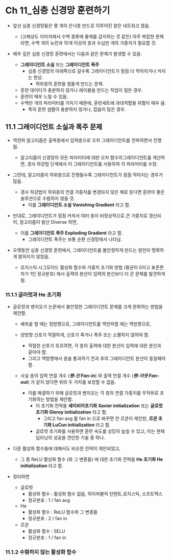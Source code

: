 # Ch 11_심층 신경망 훈련하기

- 앞선 심층 신경망들은 몇 개의 은닉층 만드로 이루어진 얕은 네트워크 였음.
  - (고해상도 이미지에서 수백 종류에 물체를 감지하는 것 같은) 아주 복잡한 문제라면, 수백 개의 뉴런과 10개 이상의 층과 수십만 개의 가중치가 필요할 것.



- 매우 깊은 심층 신경망 훈련에서는 다음과 같은 문제가 발생할 수 있음.
  - **그레이디언트 소실** 또는 **그레이디언트 폭주**
    - 심층 신경망의 아래쪽으로 갈수록 그레이디언트가 점점 더 작아지거나 커지는 현상.
      - 하위층의 훈련을 힘들게 만드는 문제.
  - 훈련 데이터가 충분하지 않거나 레이블을 만드는 작업이 힘든 경우.
  - 훈련이 매우 느릴 수 있음.
  - 수백만 개의 파라미터를 가지기 때문에, 훈련세트에 과대적합될 위험이 매우 큼.
    - 특히 훈련 샘플이 충분하지 않거나, 잡음이 많은 경우.







## 11.1 그레이디언트 소실과 폭주 문제

- 역전파 알고리즘은 출력층에서 입력층으로 오차 그레이디언트를 전파하면서 진행 됨.
  - 알고리즘이 신경망의 모든 파라미터에 대한 오차 함수의그레이디언트를 계산하면, 경사 하강법 단계에서 이 그레이디언트를 사용하여 각 파라미터를 수정.
- 그런데, 알고리즘이 하위층으로 진행될수록 그레이디언트가 점점 작아지는 경우가 많음.
  - 경사 하강법이 하위층의 연결 가중치를 변경되지 않은 채로 둔다면 훈련이 좋은 솔루션으로 수렴하지 않을 것.
    - 이를 **그레이디언트 소실 Vanishing Gradient** 라고 함.
- 반대로, 그레이디언트가 점점 커져서 여러 층이 비정상적으로 큰 가중치로 갱신되어, 알고리즘이 발산 Diverse 하면,
  - 이를 **그레이디언트 폭주 Exploding Gradient** 라고 함.
    - 그레이디언트 폭주는 보통 순환 신경망에서 나타남.



- 오랫동안 심층 신경망 훈련에서, 그레이디언트를 불안정하게 만드는 원인이 명확하게 밝혀지지 않았음.
  - 로지스틱 시그모이드 활성화 함수와 가중치 초기화 방법 (평균이 0이고 표준편차가 1인 정규분포) 에서 출력의 분산이 입력의 분산보다 더 큰 문제를 발견하게 됨.







### 11.1.1 글러럿과 He 초기화

- 글로럿과 벤지오가 논문에서 불안정한 그레이디언트 문제를 크게 완화하는 방법을 제안함.

  - 예측을 할 때는 정방향으로, 그레이디언트를 역전파할 때는 역방향으로,
  - 양방향 신호가 적절하게, 신호가 죽거나 폭주 또는 소멸하지 않아야 함.
    - 적절한 신호가 흐르려면, 각 층의 출력에 대한 분산이 입력에 대한 분산과 같아야 함.
    - 그리고 역방향에서 층을 통과하기 전과 후의 그레이디언트 분산이 동일해야함.

  - 사실 층의 입력 연결 개수 (***팬-인 Fan-in***) 와 출력 연결 개수 (***팬-아웃 Fan-out***) 가 같지 않다면 위의 두 가지를 보장할 수 없음.
    - 이를 해결하기 위해 글로럿과 벤지오는 각 층의 연결 가중치를 무작위로 초기화하는 방법을 제안함.
      - 이 초기화 전략을 **세이비어초기화 Xavier initialization** 또는 **글로럿 초기화 Gloroy initialization** 라고 함.
        - 그리고 fan avg 를 fan in 으로 바꾸면 얀 르쿤이 제안한, **르쿤 초기화 LuCun initialization** 라고 함.
      - 글로럿 초기화를 사용하면 훈련 속도를 상당히 높일 수 있고, 이는 현재 딥러닝의 성공을 견인한 기술 중 하나.



- 다른 활성화 함수들에 대해서도 비슷한 전략이 제안되었고,
  - 그 중 ReLU 활성화 함수 (와 그 변종들) 에 대한 초기화 전략을 **He 초기화 He initialization** 라고 함.



- 정리하면
  - 글로럿
    - 활성화 함수 : 활성화 함수 없음, 하이퍼볼릭 탄텐트,로지스틱, 소프트맥스
    - 정규분포 : 1 / fan avg
  - He
    - 활성화 함수 : ReLU 함수와 그 변종들
    - 정규분포 : 2 / fan in
  - 르쿤
    - 활성화 함수 : SELU
    - 정규분포 : 1 / fan in







### 11.1.2 수렴하지 않는 활성화 함수

